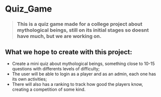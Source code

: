 # Quiz_Game

> ### This is a quiz game made for a college project about mythological beings, still on its initial stages so doesnt have much, but we are working on.

## What we hope to create with this project:

- Create a mini quiz about mythological beings, something close to 10-15 questions with differents levels of difficulty;
- The user will be able to login as a player and as an admin, each one has its own activities;
- There will also has a ranking to track how good the players know, creating a competition of some kind.

